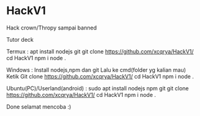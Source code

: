 # HackV1
Hack crown/Thropy sampai banned

Tutor deck

Termux :
apt install nodejs git
git clone https://github.com/xcqrya/HackV1/
cd HackV1
npm i
node .

Windows : 
Install nodejs,npm dan git
Lalu ke cmd(folder yg kalian mau)
Ketik
Git clone https://github.com/xcqrya/HackV1/
cd HackV1
npm i
node .

Ubuntu(PC)/Userland(android) :
sudo apt install nodejs npm git
git clone https://github.com/xcqrya/HackV1/
cd HackV1
npm i
node .

Done selamat mencoba :)
